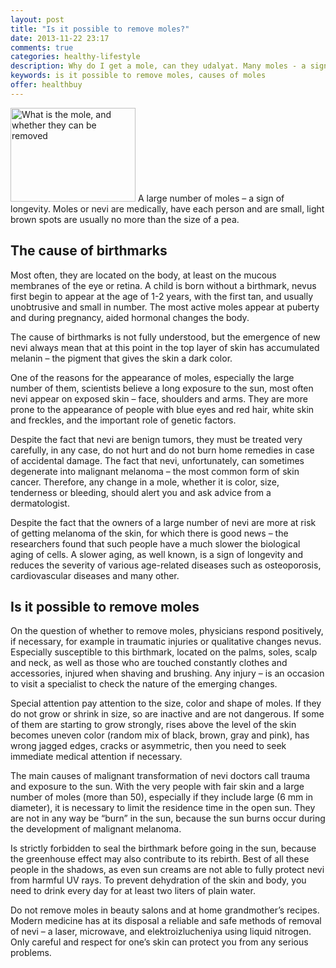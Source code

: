 ```yaml
---
layout: post
title: "Is it possible to remove moles?"
date: 2013-11-22 23:17
comments: true
categories: healthy-lifestyle
description: Why do I get a mole, can they udalyat. Many moles - a sign of longevity
keywords: is it possible to remove moles, causes of moles
offer: healthbuy
---
```

<p><img class="left" src="http://medusanews.com/images/remove-moles/image.jpg" width="200" height="150" title="Is it possible to remove moles" alt="What is the mole, and whether they can be removed"> A large number of moles &ndash; a sign of longevity. Moles or nevi are medically, have each person and are small, light brown spots are usually no more than the size of a pea.</p>

<!-- more -->


<h2>The cause of birthmarks</h2>

<p>Most often, they are located on the body, at least on the mucous membranes of the eye or retina. A child is born without a birthmark, nevus first begin to appear at the age of 1-2 years, with the first tan, and usually unobtrusive and small in number. The most active moles appear at puberty and during pregnancy, aided hormonal changes the body.</p>

<p>The cause of birthmarks is not fully understood, but the emergence of new nevi always mean that at this point in the top layer of skin has accumulated melanin &ndash; the pigment that gives the skin a dark color.</p>

<p>One of the reasons for the appearance of moles, especially the large number of them, scientists believe a long exposure to the sun, most often nevi appear on exposed skin &ndash; face, shoulders and arms. They are more prone to the appearance of people with blue eyes and red hair, white skin and freckles, and the important role of genetic factors.</p>

<p>Despite the fact that nevi are benign tumors, they must be treated very carefully, in any case, do not hurt and do not burn home remedies in case of accidental damage. The fact that nevi, unfortunately, can sometimes degenerate into malignant melanoma &ndash; the most common form of skin cancer. Therefore, any change in a mole, whether it is color, size, tenderness or bleeding, should alert you and ask advice from a dermatologist.</p>

<p>Despite the fact that the owners of a large number of nevi are more at risk of getting melanoma of the skin, for which there is good news &ndash; the researchers found that such people have a much slower the biological aging of cells. A slower aging, as well known, is a sign of longevity and reduces the severity of various age-related diseases such as osteoporosis, cardiovascular diseases and many other.</p>

<h2>Is it possible to remove moles</h2>

<p>On the question of whether to remove moles, physicians respond positively, if necessary, for example in traumatic injuries or qualitative changes nevus.  Especially susceptible to this birthmark, located on the palms, soles, scalp and neck, as well as those who are touched constantly clothes and accessories, injured when shaving and brushing. Any injury &ndash; is an occasion to visit a specialist to check the nature of the emerging changes.</p>

<p>Special attention pay attention to the size, color and shape of moles. If they do not grow or shrink in size, so are inactive and are not dangerous. If some of them are starting to grow strongly, rises above the level of the skin becomes uneven color (random mix of black, brown, gray and pink), has wrong jagged edges, cracks or asymmetric, then you need to seek immediate medical attention if necessary.</p>

<p>The main causes of malignant transformation of nevi doctors call trauma and exposure to the sun. With the very people with fair skin and a large number of moles (more than 50), especially if they include large (6 mm in diameter), it is necessary to limit the residence time in the open sun. They are not in any way be &ldquo;burn&rdquo; in the sun, because the sun burns occur during the development of malignant melanoma.</p>

<p>Is strictly forbidden to seal the birthmark before going in the sun, because the greenhouse effect may also contribute to its rebirth. Best of all these people in the shadows, as even sun creams are not able to fully protect nevi from harmful UV rays. To prevent dehydration of the skin and body, you need to drink every day for at least two liters of plain water.</p>

<p>Do not remove moles in beauty salons and at home grandmother&rsquo;s recipes. Modern medicine has at its disposal a reliable and safe methods of removal of nevi &ndash; a laser, microwave, and elektroizlucheniya using liquid nitrogen. Only careful and respect for one&rsquo;s skin can protect you from any serious problems.</p>
